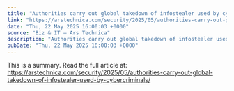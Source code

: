 ```yaml
---
title: "Authorities carry out global takedown of infostealer used by cybercriminals"
link: "https://arstechnica.com/security/2025/05/authorities-carry-out-global-takedown-of-infostealer-used-by-cybercriminals/"
date: "Thu, 22 May 2025 16:00:03 +0000"
source: "Biz & IT – Ars Technica"
description: "Authorities carry out global takedown of infostealer used by cybercriminals - Latest insights and analysis"
pubDate: "Thu, 22 May 2025 16:00:03 +0000"
---
```


This is a summary. Read the full article at: https://arstechnica.com/security/2025/05/authorities-carry-out-global-takedown-of-infostealer-used-by-cybercriminals/